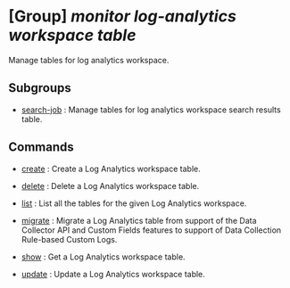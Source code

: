 # [Group] _monitor log-analytics workspace table_

Manage tables for log analytics workspace.

## Subgroups

- [search-job](/Commands/monitor/log-analytics/workspace/table/search-job/readme.md)
: Manage tables for log analytics workspace search results table.

## Commands

- [create](/Commands/monitor/log-analytics/workspace/table/_create.md)
: Create a Log Analytics workspace table.

- [delete](/Commands/monitor/log-analytics/workspace/table/_delete.md)
: Delete a Log Analytics workspace table.

- [list](/Commands/monitor/log-analytics/workspace/table/_list.md)
: List all the tables for the given Log Analytics workspace.

- [migrate](/Commands/monitor/log-analytics/workspace/table/_migrate.md)
: Migrate a Log Analytics table from support of the Data Collector API and Custom Fields features to support of Data Collection Rule-based Custom Logs.

- [show](/Commands/monitor/log-analytics/workspace/table/_show.md)
: Get a Log Analytics workspace table.

- [update](/Commands/monitor/log-analytics/workspace/table/_update.md)
: Update a Log Analytics workspace table.
